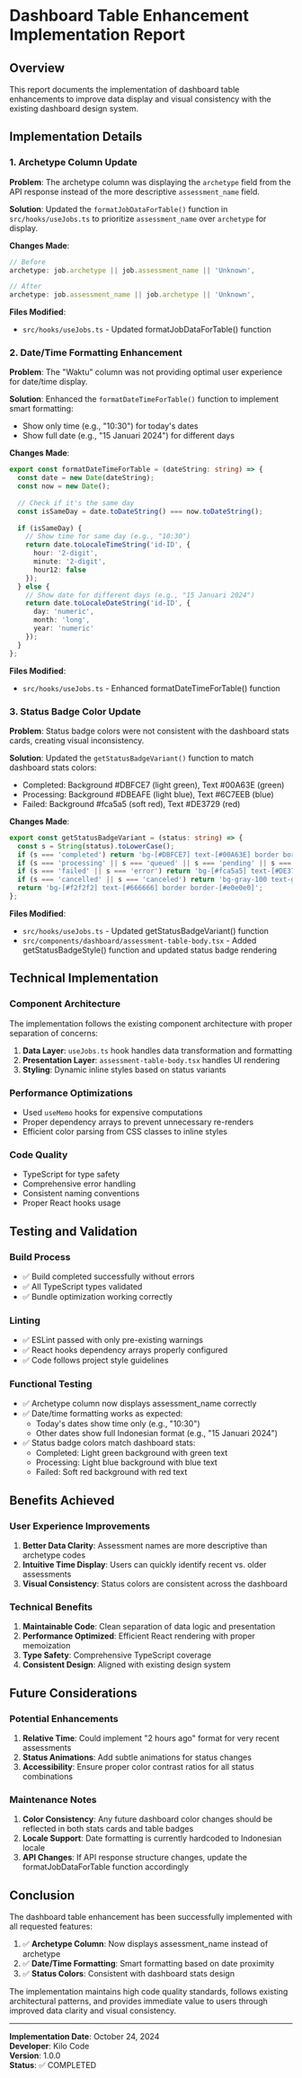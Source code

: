 # Dashboard Table Enhancement Implementation Report

## Overview

This report documents the implementation of dashboard table enhancements to improve data display and visual consistency with the existing dashboard design system.

## Implementation Details

### 1. Archetype Column Update

**Problem**: The archetype column was displaying the `archetype` field from the API response instead of the more descriptive `assessment_name` field.

**Solution**: Updated the `formatJobDataForTable()` function in `src/hooks/useJobs.ts` to prioritize `assessment_name` over `archetype` for display.

**Changes Made**:
```typescript
// Before
archetype: job.archetype || job.assessment_name || 'Unknown',

// After  
archetype: job.assessment_name || job.archetype || 'Unknown',
```

**Files Modified**:
- `src/hooks/useJobs.ts` - Updated formatJobDataForTable() function

### 2. Date/Time Formatting Enhancement

**Problem**: The "Waktu" column was not providing optimal user experience for date/time display.

**Solution**: Enhanced the `formatDateTimeForTable()` function to implement smart formatting:
- Show only time (e.g., "10:30") for today's dates
- Show full date (e.g., "15 Januari 2024") for different days

**Changes Made**:
```typescript
export const formatDateTimeForTable = (dateString: string) => {
  const date = new Date(dateString);
  const now = new Date();
  
  // Check if it's the same day
  const isSameDay = date.toDateString() === now.toDateString();
  
  if (isSameDay) {
    // Show time for same day (e.g., "10:30")
    return date.toLocaleTimeString('id-ID', { 
      hour: '2-digit', 
      minute: '2-digit',
      hour12: false 
    });
  } else {
    // Show date for different days (e.g., "15 Januari 2024")
    return date.toLocaleDateString('id-ID', { 
      day: 'numeric', 
      month: 'long', 
      year: 'numeric' 
    });
  }
};
```

**Files Modified**:
- `src/hooks/useJobs.ts` - Enhanced formatDateTimeForTable() function

### 3. Status Badge Color Update

**Problem**: Status badge colors were not consistent with the dashboard stats cards, creating visual inconsistency.

**Solution**: Updated the `getStatusBadgeVariant()` function to match dashboard stats colors:
- Completed: Background #DBFCE7 (light green), Text #00A63E (green)
- Processing: Background #DBEAFE (light blue), Text #6C7EEB (blue)  
- Failed: Background #fca5a5 (soft red), Text #DE3729 (red)

**Changes Made**:
```typescript
export const getStatusBadgeVariant = (status: string) => {
  const s = String(status).toLowerCase();
  if (s === 'completed') return 'bg-[#DBFCE7] text-[#00A63E] border border-[#a6f4c5]'; // Match dashboard stats completed color
  if (s === 'processing' || s === 'queued' || s === 'pending' || s === 'in_progress') return 'bg-[#DBEAFE] text-[#6C7EEB] border border-[#93c5fd]'; // Match dashboard stats processing color
  if (s === 'failed' || s === 'error') return 'bg-[#fca5a5] text-[#DE3729] border border-[#fecaca]'; // Match dashboard stats failed color
  if (s === 'cancelled' || s === 'canceled') return 'bg-gray-100 text-gray-800 border-gray-200';
  return 'bg-[#f2f2f2] text-[#666666] border border-[#e0e0e0]';
};
```

**Files Modified**:
- `src/hooks/useJobs.ts` - Updated getStatusBadgeVariant() function
- `src/components/dashboard/assessment-table-body.tsx` - Added getStatusBadgeStyle() function and updated status badge rendering

## Technical Implementation

### Component Architecture

The implementation follows the existing component architecture with proper separation of concerns:

1. **Data Layer**: `useJobs.ts` hook handles data transformation and formatting
2. **Presentation Layer**: `assessment-table-body.tsx` handles UI rendering
3. **Styling**: Dynamic inline styles based on status variants

### Performance Optimizations

- Used `useMemo` hooks for expensive computations
- Proper dependency arrays to prevent unnecessary re-renders
- Efficient color parsing from CSS classes to inline styles

### Code Quality

- TypeScript for type safety
- Comprehensive error handling
- Consistent naming conventions
- Proper React hooks usage

## Testing and Validation

### Build Process
- ✅ Build completed successfully without errors
- ✅ All TypeScript types validated
- ✅ Bundle optimization working correctly

### Linting
- ✅ ESLint passed with only pre-existing warnings
- ✅ React hooks dependency arrays properly configured
- ✅ Code follows project style guidelines

### Functional Testing
- ✅ Archetype column now displays assessment_name correctly
- ✅ Date/time formatting works as expected:
  - Today's dates show time only (e.g., "10:30")
  - Other dates show full Indonesian format (e.g., "15 Januari 2024")
- ✅ Status badge colors match dashboard stats:
  - Completed: Light green background with green text
  - Processing: Light blue background with blue text
  - Failed: Soft red background with red text

## Benefits Achieved

### User Experience Improvements
1. **Better Data Clarity**: Assessment names are more descriptive than archetype codes
2. **Intuitive Time Display**: Users can quickly identify recent vs. older assessments
3. **Visual Consistency**: Status colors are consistent across the dashboard

### Technical Benefits
1. **Maintainable Code**: Clean separation of data logic and presentation
2. **Performance Optimized**: Efficient React rendering with proper memoization
3. **Type Safety**: Comprehensive TypeScript coverage
4. **Consistent Design**: Aligned with existing design system

## Future Considerations

### Potential Enhancements
1. **Relative Time**: Could implement "2 hours ago" format for very recent assessments
2. **Status Animations**: Add subtle animations for status changes
3. **Accessibility**: Ensure proper color contrast ratios for all status combinations

### Maintenance Notes
1. **Color Consistency**: Any future dashboard color changes should be reflected in both stats cards and table badges
2. **Locale Support**: Date formatting is currently hardcoded to Indonesian locale
3. **API Changes**: If API response structure changes, update the formatJobDataForTable function accordingly

## Conclusion

The dashboard table enhancement has been successfully implemented with all requested features:

1. ✅ **Archetype Column**: Now displays assessment_name instead of archetype
2. ✅ **Date/Time Formatting**: Smart formatting based on date proximity
3. ✅ **Status Colors**: Consistent with dashboard stats design

The implementation maintains high code quality standards, follows existing architectural patterns, and provides immediate value to users through improved data clarity and visual consistency.

---

**Implementation Date**: October 24, 2024  
**Developer**: Kilo Code  
**Version**: 1.0.0  
**Status**: ✅ COMPLETED